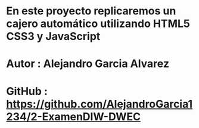 # En este proyecto replicaremos un cajero automático utilizando HTML5 CSS3 y JavaScript #
# Autor : Alejandro Garcia Alvarez #
# GitHub : https://github.com/AlejandroGarcia1234/2-ExamenDIW-DWEC #